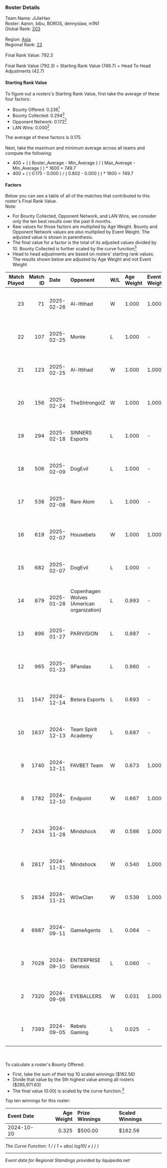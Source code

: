 ### Roster Details<br />
Team Name: JiJieHao<br />
Roster: Aaron, bibu, BOROS, dennyslaw, m1N1<br />
Global Rank: [203](../../standings_global_2025_02_28.md)<br />
<br />
Region: [Asia]( ../../standings_asia_2025_02_28.md)<br />
Regional Rank: [23]( ../../standings_asia_2025_02_28.md)<br />
<br />
Final Rank Value:  792.3<br />
<br />
Final Rank Value (792.3) = Starting Rank Value (749.7) + Head To Head Adjustments (42.7)<br />

#### Starting Rank Value<br />
To figure out a rosters's Starting Rank Value, first take the average of these four factors:<br />
- Bounty Offered: 0.236[<sup>1</sup>](#table2)
- Bounty Collected: 0.294[<sup>2</sup>](#table1)
- Opponent Network: 0.172[<sup>2</sup>](#table1)
- LAN Wins: 0.000[<sup>2</sup>](#table1)

The average of these factors is 0.175<br />
<br />
Next, take the maximum and minimum average across all teams and compute the following:<br />
- 400 + ( ( Roster_Average - Min_Average ) / ( Max_Average - Min_Average ) ) * 1600 = 749.7
- 400 + ( ( 0.175 - 0.000 ) / ( 0.802 - 0.000 ) ) * 1600 = 749.7


#### Factors<br />
Below you can see a table of all of the matches that contributed to this roster's Final Rank Value.<br />
Note:<br />

- For Bounty Collected, Opponent Network, and LAN Wins, we consider only the ten best results over the past 6 months.
- Raw values for those factors are multiplied by Age Weight. Bounty and Opponent Network values are also multiplied by Event Weight. The adjusted value is shown in parenthesis.
- The final value for a factor is the total of its adjusted values divided by 10. Bounty Collected is further scaled by the curve function[<sup>3</sup>](#curveFunction)
- Head to head adjustments are based on rosters' starting rank values. The results shown below are adjusted by Age Weight and not Event Weight
<span id="table1"></span><br />


| Match Played | Match ID | Date       | Opponent                                  | W/L | Age Weight | Event Weight | Bounty Collected | Opponent Network | LAN Wins  | H2H Adj. | Roster                                 |
| -: | -: | :- | :- | :- | :- | :- | :- | :- | :- | -: | :- |
|           23 |       71 | 2025-02-26 | Al-Ittihad                                | W   | 1.000      | 1.000        | 0.002 (0.002)    | 0.206 (0.206)    | 0 (0.000) |    14.19 | Aaron, bibu, BOROS, dennyslaw, m1N1    |
|           22 |      107 | 2025-02-25 | Monte                                     | L   | 1.000      | -            | -                | -                | -         |    -3.03 | Aaron, bibu, BOROS, dennyslaw, m1N1    |
|           21 |      123 | 2025-02-25 | Al-Ittihad                                | W   | 1.000      | 1.000        | 0.002 (0.002)    | 0.206 (0.206)    | 0 (0.000) |    15.15 | Aaron, bibu, BOROS, dennyslaw, m1N1    |
|           20 |      156 | 2025-02-24 | TheShtrongolZ                             | W   | 1.000      | 1.000        | 0.000 (0.000)    | 0.000 (0.000)    | 0 (0.000) |     3.59 | Aaron, bibu, BOROS, dennyslaw, m1N1    |
|           19 |      294 | 2025-02-18 | SINNERS Esports                           | L   | 1.000      | -            | -                | -                | -         |    -3.70 | Aaron, bibu, dennyslaw, ISSAA, m1N1    |
|           18 |      506 | 2025-02-09 | DogEvil                                   | L   | 1.000      | -            | -                | -                | -         |    -5.71 | Aaron, bibu, dennyslaw, ISSAA, m1N1    |
|           17 |      538 | 2025-02-08 | Rare Atom                                 | L   | 1.000      | -            | -                | -                | -         |    -4.05 | Aaron, bibu, dennyslaw, ISSAA, m1N1    |
|           16 |      619 | 2025-02-07 | Housebets                                 | W   | 1.000      | 1.000        | 0.002 (0.002)    | 0.275 (0.275)    | 0 (0.000) |    14.60 | Aaron, bibu, dennyslaw, ISSAA, m1N1    |
|           15 |      682 | 2025-02-07 | DogEvil                                   | L   | 1.000      | -            | -                | -                | -         |    -5.48 | Aaron, bibu, dennyslaw, ISSAA, m1N1    |
|           14 |      879 | 2025-01-28 | Copenhagen Wolves (American organization) | L   | 0.993      | -            | -                | -                | -         |    -4.28 | Aaron, bibu, dennyslaw, ISSAA, m1N1    |
|           13 |      896 | 2025-01-27 | PARIVISION                                | L   | 0.987      | -            | -                | -                | -         |    -5.83 | Aaron, bibu, dennyslaw, ISSAA, m1N1    |
|           12 |      965 | 2025-01-23 | 9Pandas                                   | L   | 0.960      | -            | -                | -                | -         |    -1.92 | Aaron, bibu, dennyslaw, ISSAA, m1N1    |
|           11 |     1547 | 2024-12-14 | Betera Esports                            | L   | 0.693      | -            | -                | -                | -         |    -7.79 | Aaron, bibu, dennyslaw, ISSAA, m1N1    |
|           10 |     1637 | 2024-12-13 | Team Spirit Academy                       | L   | 0.687      | -            | -                | -                | -         |    -1.69 | Aaron, bibu, dennyslaw, ISSAA, m1N1    |
|            9 |     1740 | 2024-12-11 | FAVBET Team                               | W   | 0.673      | 1.000        | 0.038 (0.026)    | 0.969 (0.652)    | 0 (0.000) |    18.95 | Aaron, bibu, dennyslaw, ISSAA, m1N1    |
|            8 |     1782 | 2024-12-10 | Endpoint                                  | W   | 0.667      | 1.000        | 0.010 (0.007)    | 0.417 (0.278)    | 0 (0.000) |    14.30 | Aaron, bibu, dennyslaw, ISSAA, m1N1    |
|            7 |     2434 | 2024-11-28 | Mindshock                                 | W   | 0.586      | 1.000        | 0.000 (0.000)    | 0.079 (0.046)    | 0 (0.000) |     2.44 | Aaron, bibu, dennyslaw, ISSAA, m1N1    |
|            6 |     2817 | 2024-11-21 | Mindshock                                 | W   | 0.540      | 1.000        | 0.000 (0.000)    | 0.079 (0.043)    | 0 (0.000) |     2.20 | Aaron, bibu, dennyslaw, ISSAA, m1N1    |
|            5 |     2834 | 2024-11-21 | W0wClan                                   | W   | 0.539      | 1.000        | 0.000 (0.000)    | 0.000 (0.000)    | 0 (0.000) |     2.10 | Aaron, bibu, dennyslaw, ISSAA, m1N1    |
|            4 |     6987 | 2024-09-11 | GameAgents                                | L   | 0.064      | -            | -                | -                | -         |    -0.84 | 0SAMAS, Aaron, bibu, dennyslaw, m1N1   |
|            3 |     7028 | 2024-09-10 | ENTERPRISE Genesis                        | L   | 0.060      | -            | -                | -                | -         |    -1.09 | Aaron, bibu, Chawzyyy, dennyslaw, Vegi |
|            2 |     7320 | 2024-09-06 | EYEBALLERS                                | W   | 0.031      | 1.000        | 0.022 (0.001)    | 0.334 (0.010)    | 0 (0.000) |     0.76 | 0SAMAS, Aaron, bibu, dennyslaw, m1N1   |
|            1 |     7393 | 2024-09-05 | Rebels Gaming                             | L   | 0.025      | -            | -                | -                | -         |    -0.24 | 0SAMAS, Aaron, bibu, dennyslaw, m1N1   |

<br />
<span id="table2"></span><br />
To calculate a roster's Bounty Offered:<br />

- First, take the sum of their top 10 scaled winnings ($162.56)
- Divide that value by the 5th highest value among all rosters ($285,971.63)
- The final value (0.00) is scaled by the curve function.[<sup>3</sup>](#curveFunction)

Top ten winnings for this roster:<br />

| Event Date | Age Weight | Prize Winnings | Scaled Winnings |
| :- | -: | :- | :- |
| 2024-10-20 |      0.325 | $500.00        | $162.56         |


<span id="curveFunction"></span>_The Curve Function: 1 / ( 1 + abs( log10( x ) ) )_<br />

---
_Event data for Regional Standings provided by liquipedia.net_<br />
